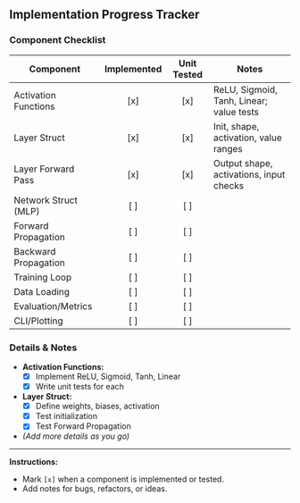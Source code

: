 ## Implementation Progress Tracker

### Component Checklist

| Component                | Implemented | Unit Tested | Notes                |
|--------------------------|:-----------:|:-----------:|----------------------|
| Activation Functions     | [x]         | [x]         |ReLU, Sigmoid, Tanh, Linear; value tests|
| Layer Struct             | [x]         | [x]         |Init, shape, activation, value ranges|
| Layer Forward Pass       | [x]         | [x]         |Output shape, activations, input checks|
| Network Struct (MLP)     | [ ]         | [ ]         |                      |
| Forward Propagation      | [ ]         | [ ]         |                      |
| Backward Propagation     | [ ]         | [ ]         |                      |
| Training Loop            | [ ]         | [ ]         |                      |
| Data Loading             | [ ]         | [ ]         |                      |
| Evaluation/Metrics       | [ ]         | [ ]         |                      |
| CLI/Plotting             | [ ]         | [ ]         |                      |

### Details & Notes

- **Activation Functions:**
  - [x] Implement ReLU, Sigmoid, Tanh, Linear
  - [x] Write unit tests for each

- **Layer Struct:**
  - [x] Define weights, biases, activation
  - [x] Test initialization
  - [x] Test Forward Propagation

- *(Add more details as you go)*

---

**Instructions:**
- Mark `[x]` when a component is implemented or tested.
- Add notes for bugs, refactors, or ideas.
